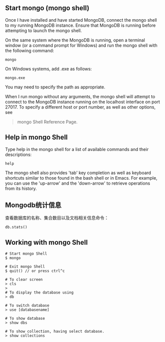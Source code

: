 ## Start mongo (mongo shell)

Once I have installed and have started MongoDB, connect the mongo shell to my running MongoDB instance. Ensure that MongoDB is running before attempting to launch the mongo shell.

On the same system where the MongoDB is running, open a terminal window (or a command prompt for Windows) and run the mongo shell with the following command:
    
    mongo
On Windows systems, add .exe as follows:

	mongo.exe
You may need to specify the path as appropriate.

When I run mongo without any arguments, the mongo shell will attempt to connect to the MongoDB instance running on the localhost interface on port 27017. To specify a different host or port number, as well as other options, see 
>mongo Shell Reference Page.

## Help in mongo Shell

Type help in the mongo shell for a list of available commands and their descriptions:

	help
The mongo shell also provides 'tab' key completion as well as keyboard shortcuts similar to those found in the bash shell or in Emacs. For example, you can use the 'up-arrow' and the 'down-arrow' to retrieve operations from its history.

## Mongodb统计信息

查看数据库的名称、集合数目以及文档相关信息命令：

    db.stats()
    
## Working with mongo Shell
```
# Start mongo Shell
$ mongo

# Exit mongo Shell
$ quit() // or press ctrl^c

# To clear screen
> cls
> 
# To display the database using
> db

# To switch database
> use [databasename]

# To show database
> show dbs

# To show collection, having select database.
> show collections 

```

